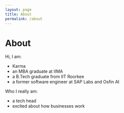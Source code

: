 ```yaml
---
layout: page
title: About
permalink: /about
---
```


# About

Hi, I am:

- Karma
- an MBA graduate at IIMA
- a B.Tech graduate from IIT Roorkee
- a former software engineer at SAP Labs and Osfin AI

Who I really am:

- a tech head
- excited about how businesses work
